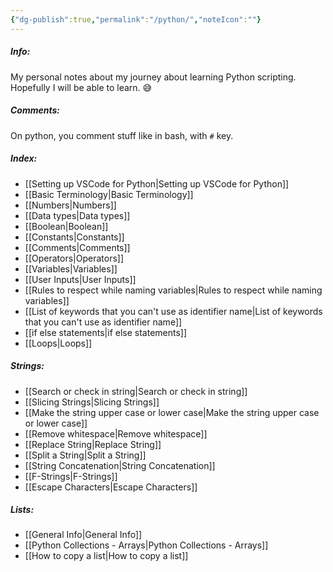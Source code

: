 ```yaml
---
{"dg-publish":true,"permalink":"/python/","noteIcon":""}
---
```


##### Info:
My personal notes about my journey about learning Python scripting. Hopefully I will be able to learn. 😅

##### Comments:
On python, you comment stuff like in bash, with `#` key.

##### Index:
- [[Setting up VSCode for Python\|Setting up VSCode for Python]]
- [[Basic Terminology\|Basic Terminology]]
- [[Numbers\|Numbers]]
- [[Data types\|Data types]]
- [[Boolean\|Boolean]]
- [[Constants\|Constants]]
- [[Comments\|Comments]]
- [[Operators\|Operators]]
- [[Variables\|Variables]]
- [[User Inputs\|User Inputs]]
- [[Rules to respect while naming variables\|Rules to respect while naming variables]]
- [[List of keywords that you can't use as identifier name\|List of keywords that you can't use as identifier name]]
- [[if else statements\|if else statements]]
- [[Loops\|Loops]]

##### Strings:
- [[Search or check in string\|Search or check in string]]
- [[Slicing Strings\|Slicing Strings]]
- [[Make the string upper case or lower case\|Make the string upper case or lower case]]
- [[Remove whitespace\|Remove whitespace]]
- [[Replace String\|Replace String]]
- [[Split a String\|Split a String]]
- [[String Concatenation\|String Concatenation]]
- [[F-Strings\|F-Strings]]
- [[Escape Characters\|Escape Characters]]

##### Lists:
- [[General Info\|General Info]]
- [[Python Collections - Arrays\|Python Collections - Arrays]]
- [[How to copy a list\|How to copy a list]]